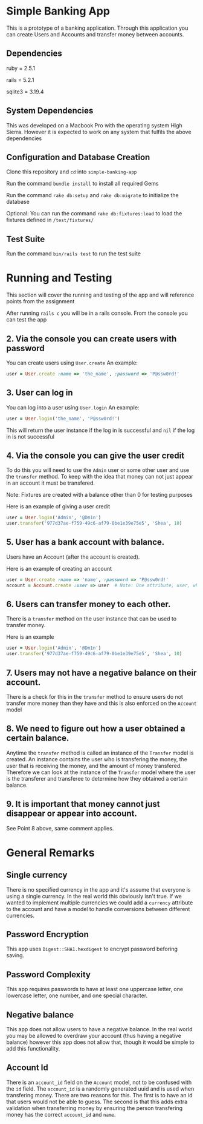 # Simple Banking App

This is a prototype of a banking application.  Through this application you can create Users and Accounts and transfer money between accounts.

## Dependencies

ruby = 2.5.1

rails = 5.2.1

sqlite3 = 3.19.4

## System Dependencies

This was developed on a Macbook Pro with the operating system High Sierra.  However it is expected to work on any system that fulfils the above dependencies

## Configuration and Database Creation

Clone this repository and `cd` into `simple-banking-app`

Run the command `bundle install` to install all required Gems

Run the command `rake db:setup` and `rake db:migrate` to initialize the database

Optional: You can run the command `rake db:fixtures:load` to load the fixtures defined in `/test/fixtures/`

## Test Suite

Run the command `bin/rails test` to run the test suite


# Running and Testing

This section will cover the running and testing of the app and will reference points from the assignment

After running `rails c` you will be in a rails console.  From the console you can test the app

## 2. Via the console you can create users with password

You can create users using `User.create`
An example:
```ruby
user = User.create :name => 'the_name', :password => 'P@ssw0rd!'
```

## 3. User can log in

You can log into a user using `User.login` 
An example:
```ruby
user = User.login('the_name', 'P@ssw0rd!')
```

This will return the user instance if the log in is successful and `nil` if the log in is not successful

## 4. Via the console you can give the user credit

To do this you will need to use the `Admin` user or some other user and use the `transfer` method.  To keep with the idea that money can not just appear in an account it must be transfered.  

Note: Fixtures are created with a balance other than 0 for testing purposes

Here is an example of giving a user credit
```ruby
user = User.login('Admin', '@Dm1n')
user.transfer('977d37ae-f759-49c6-af79-0be1e39e75e5', 'Shea', 10)
```

## 5. User has a bank account with balance.

Users have an Account (after the account is created).

Here is an example of creating an account
```ruby
user = User.create :name => 'name', :password => 'P@ssw0rd!'
account = Account.create :user => user  # Note: One attribute, user, which expects a User instance
```

## 6. Users can transfer money to each other.

There is a `transfer` method on the user instance that can be used to transfer money.

Here is an example
```ruby
user = User.login('Admin', '@Dm1n')
user.transfer('977d37ae-f759-49c6-af79-0be1e39e75e5', 'Shea', 10)
``` 

## 7. Users may not have a negative balance on their account.

There is a check for this in the `transfer` method to ensure users do not transfer more money than they have and this is also enforced on the `Account` model

## 8. We need to figure out how a user obtained a certain balance.

Anytime the `transfer` method is called an instance of the `Transfer` model is created.  An instance contains the user who is transfering the money, the user that is receiving the money, and the amount of money transfered.  Therefore we can look at the instance of the `Transfer` model where the user is the transferer and transferee to determine how they obtained a certain balance. 

## 9. It is important that money cannot just disappear or appear into account.

See Point 8 above, same comment applies.


# General Remarks 

## Single currency

There is no specified currency in the app and it's assume that everyone is using a single currency.  In the real world this obviously isn't true. If we wanted to implement multiple currencies we could add a `currency` attribute to the account and have a model to handle conversions between different currencies.

## Password Encryption

This app uses `Digest::SHA1.hexdigest` to encrypt password beforing saving.

## Password Complexity

This app requires passwords to have at least one uppercase letter, one lowercase letter, one number, and one special character.

## Negative balance

This app does not allow users to have a negative balance.  In the real world you may be allowed to overdraw your account (thus having a negative balance) however this app does not allow that, though it would be simple to add this functionality.

## Account Id

There is an `account_id` field on the `Account` model, not to be confused with the `id` field.  The `account_id` is a randomly generated uuid and is used when transfering money.  There are two reasons for this.  The first is to have an id that users would not be able to guess.  The second is that this adds extra validation when transferring money by ensuring the person transfering money has the correct `account_id` and `name`.  



